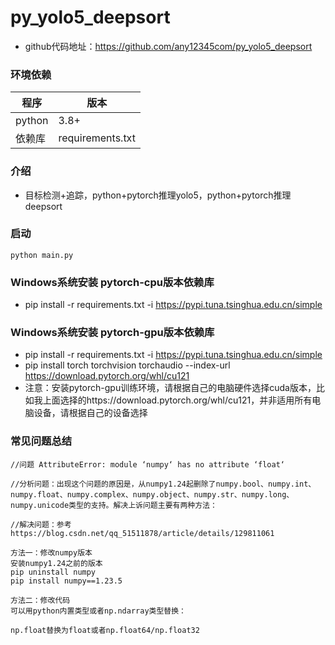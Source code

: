# py_yolo5_deepsort
* github代码地址：https://github.com/any12345com/py_yolo5_deepsort

### 环境依赖

| 程序         | 版本               |
| ---------- |------------------|
| python     | 3.8+            |
| 依赖库      | requirements.txt |
### 介绍
* 目标检测+追踪，python+pytorch推理yolo5，python+pytorch推理deepsort

### 启动
~~~
python main.py

~~~


### Windows系统安装 pytorch-cpu版本依赖库
* pip install -r requirements.txt -i https://pypi.tuna.tsinghua.edu.cn/simple

### Windows系统安装 pytorch-gpu版本依赖库
* pip install -r requirements.txt -i https://pypi.tuna.tsinghua.edu.cn/simple
* pip install torch torchvision torchaudio --index-url https://download.pytorch.org/whl/cu121
* 注意：安装pytorch-gpu训练环境，请根据自己的电脑硬件选择cuda版本，比如我上面选择的https://download.pytorch.org/whl/cu121，并非适用所有电脑设备，请根据自己的设备选择


### 常见问题总结

~~~
//问题 AttributeError: module ‘numpy‘ has no attribute ‘float‘

//分析问题：出现这个问题的原因是，从numpy1.24起删除了numpy.bool、numpy.int、numpy.float、numpy.complex、numpy.object、numpy.str、numpy.long、numpy.unicode类型的支持。解决上诉问题主要有两种方法：

//解决问题：参考https://blog.csdn.net/qq_51511878/article/details/129811061

方法一：修改numpy版本
安装numpy1.24之前的版本
pip uninstall numpy
pip install numpy==1.23.5

方法二：修改代码
可以用python内置类型或者np.ndarray类型替换：

np.float替换为float或者np.float64/np.float32

~~~


